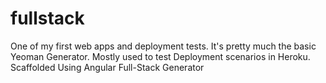 fullstack
=========
One of my first web apps and deployment tests.
It's pretty much the basic Yeoman Generator.
Mostly used to test Deployment scenarios in Heroku.
Scaffolded Using Angular Full-Stack Generator
